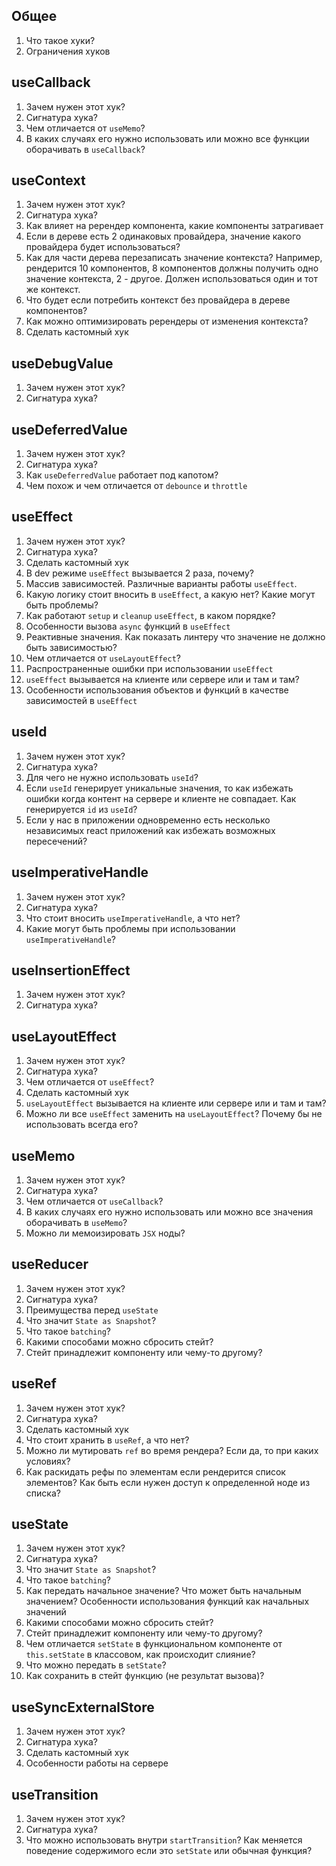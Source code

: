 ## Общее
1) Что такое хуки?
2) Ограничения хуков
## useCallback

1) Зачем нужен этот хук?
2) Сигнатура хука?
4) Чем отличается от `useMemo`?
5) В каких случаях его нужно использовать или можно все функции оборачивать в `useCallback`?
## useContext

1) Зачем нужен этот хук?
2) Сигнатура хука?
4) Как влияет на ререндер компонента, какие компоненты затрагивает
5) Если в дереве есть 2 одинаковых провайдера, значение какого провайдера будет использоваться?
6) Как для части дерева перезаписать значение контекста? Например, рендерится 10 компонентов, 8 компонентов должны получить одно значение контекста, 2 - другое. Должен использоваться один и тот же контекст.
7) Что будет если потребить контекст без провайдера в дереве компонентов?
8) Как можно оптимизировать ререндеры от изменения контекста?
9) Сделать кастомный хук
## useDebugValue

1) Зачем нужен этот хук?
2) Сигнатура хука?
## useDeferredValue

1) Зачем нужен этот хук?
2) Сигнатура хука?
3) Как `useDeferredValue` работает под капотом?
4) Чем похож и чем отличается от `debounce` и `throttle`
## useEffect

1) Зачем нужен этот хук?
2) Сигнатура хука?
3) Сделать кастомный хук
4) В dev режиме `useEffect` вызывается 2 раза, почему?
5) Массив зависимостей. Различные варианты работы `useEffect`.
6) Какую логику стоит вносить в `useEffect`, а какую нет? Какие могут быть проблемы?
7) Как работают `setup` и `cleanup` `useEffect`, в каком порядке?
8) Особенности вызова `async` функций в `useEffect`
9) Реактивные значения. Как показать линтеру что значение не должно быть зависимостью?
10) Чем отличается от `useLayoutEffect`?
11) Распространенные ошибки при использовании `useEffect`
12) `useEffect` вызывается на клиенте или сервере или и там и там?
13) Особенности использования объектов и функций в качестве зависимостей в `useEffect`
## useId

1) Зачем нужен этот хук?
2) Сигнатура хука?
3) Для чего не нужно использовать `useId`?
4) Если `useId` генерирует уникальные значения, то как избежать ошибки когда контент на сервере и клиенте не совпадает. Как генерируется `id` из `useId`?
5) Если у нас в приложении одновременно есть несколько независимых react приложений как избежать возможных пересечений?
## useImperativeHandle

1) Зачем нужен этот хук?
2) Сигнатура хука?
3) Что стоит вносить `useImperativeHandle`, а что нет?
4) Какие могут быть проблемы при использовании `useImperativeHandle`?
## useInsertionEffect

1) Зачем нужен этот хук?
2) Сигнатура хука?
## useLayoutEffect

1) Зачем нужен этот хук?
2) Сигнатура хука?
3) Чем отличается от `useEffect`?
4) Сделать кастомный хук
5) `useLayoutEffect` вызывается на клиенте или сервере или и там и там?
6) Можно ли все `useEffect` заменить на `useLayoutEffect`? Почему бы не использовать всегда его?
## useMemo

1) Зачем нужен этот хук?
2) Сигнатура хука?
3) Чем отличается от `useCallback`?
4) В каких случаях его нужно использовать или можно все значения оборачивать в `useMemo`?
5) Можно ли мемоизировать `JSX` ноды?
## useReducer

1) Зачем нужен этот хук?
2) Сигнатура хука?
3) Преимущества перед `useState`
4) Что значит `State as Snapshot`? 
5) Что такое `batching`?
6) Какими способами можно сбросить стейт?
7) Стейт принадлежит компоненту или чему-то другому?
## useRef

1) Зачем нужен этот хук?
2) Сигнатура хука?
3) Сделать кастомный хук
4) Что стоит хранить в `useRef`, а что нет?
5) Можно ли мутировать `ref` во время рендера? Если да, то при каких условиях?
6) Как раскидать рефы по элементам если рендерится список элементов? Как быть если нужен доступ к определенной ноде из списка?
## useState

1) Зачем нужен этот хук?
2) Сигнатура хука?
3) Что значит `State as Snapshot`? 
4) Что такое `batching`?
5) Как передать начальное значение? Что может быть начальным значением? Особенности использования функций как начальных значений
6) Какими способами можно сбросить стейт?
7) Стейт принадлежит компоненту или чему-то другому?
8) Чем отличается `setState` в функциональном компоненте от `this.setState` в классовом, как происходит слияние?
9) Что можно передать в `setState`?
10) Как сохранить в стейт функцию (не результат вызова)?

## useSyncExternalStore

1) Зачем нужен этот хук?
2) Сигнатура хука?
3) Сделать кастомный хук
4) Особенности работы на сервере
## useTransition

1) Зачем нужен этот хук?
2) Сигнатура хука?
3) Что можно использовать внутри `startTransition`? Как меняется поведение содержимого если это `setState` или обычная функция?
